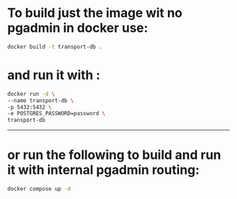 # To build just the image wit no pgadmin in docker use:
```bash
docker build -t transport-db .
```
# and run it with :
```bash
docker run -d \
--name transport-db \
-p 5432:5432 \
-e POSTGRES_PASSWORD=password \
transport-db
```
---
# or run the following to build and run it with internal pgadmin routing:
```bash
docker compose up -d
```
